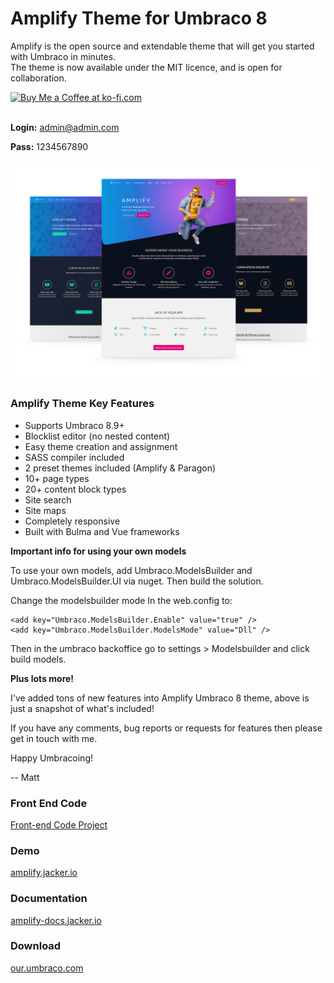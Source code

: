 # Amplify Theme for Umbraco 8
Amplify is the open source and extendable theme that will get you started with Umbraco in minutes.  
The theme is now available under the MIT licence, and is open for collaboration. 

<a href='https://ko-fi.com/mattbarlow' target='_blank'>
  <img height='35' style='border:0px;height:46px;' src='https://az743702.vo.msecnd.net/cdn/kofi3.png?v=0' border='0' alt='Buy Me a Coffee at ko-fi.com' />
</a>
<br/><br/>

**Login:**
admin@admin.com 

**Pass:**
1234567890

  
![Amplify Theme](/amplify-theme-umbrco.png)

### Amplify Theme Key Features

- Supports Umbraco 8.9+
- Blocklist editor (no nested content)
- Easy theme creation and assignment
- SASS compiler included
- 2 preset themes included (Amplify & Paragon)
- 10+ page types
- 20+ content block types
- Site search
- Site maps 
- Completely responsive
- Built with Bulma and Vue frameworks 

**Important info for using your own models**

To use your own models, add Umbraco.ModelsBuilder and Umbraco.ModelsBuilder.UI via nuget. Then build the solution.

Change the modelsbuilder mode In the web.config to: 

```
<add key="Umbraco.ModelsBuilder.Enable" value="true" />
<add key="Umbraco.ModelsBuilder.ModelsMode" value="Dll" />
```

Then in the umbraco backoffice go to settings > Modelsbuilder and click build models.

**Plus lots more!**

I've added tons of new features into Amplify Umbraco 8 theme, above is just a snapshot of what's included!

If you have any comments, bug reports or requests for features then please get in touch with me.

Happy Umbracoing!

-- Matt

### Front End Code
[Front-end Code Project](https://github.com/mjbarlow/amplify-umbraco-frontend)

### Demo
[amplify.jacker.io](https://amplify.jacker.io/)

### Documentation
[amplify-docs.jacker.io](https://amplify-docs.jacker.io/)

### Download
[our.umbraco.com](https://our.umbraco.com/packages/starter-kits/amplify-theme/)


